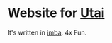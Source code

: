# Website for [Utai](https://github.com/toto-minai/utai)

It's written in [imba](https://imba.io). 4x Fun.